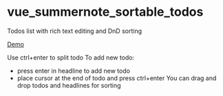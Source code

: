 # vue_summernote_sortable_todos
Todos list with rich text editing and DnD sorting

[Demo](https://codepen.io/vborshchov/full/NRvLqo/)

Use ctrl+enter to split todo
To add new todo:
  *  press enter in headline to add new todo
  *  place cursor at the end of todo and press ctrl+enter
You can drag and drop todos and headlines for sorting
